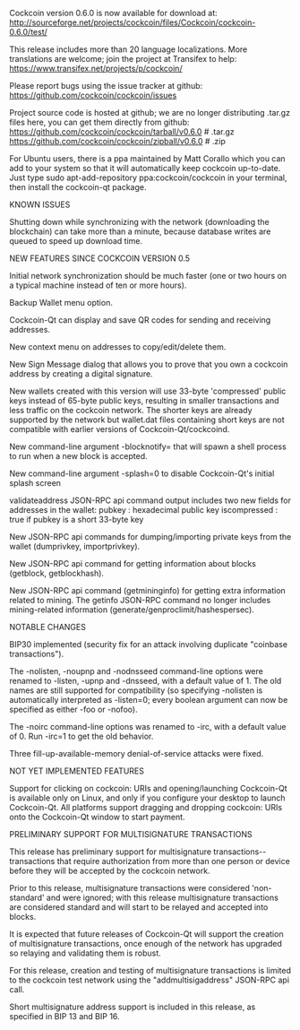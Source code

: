 Cockcoin version 0.6.0 is now available for download at:
http://sourceforge.net/projects/cockcoin/files/Cockcoin/cockcoin-0.6.0/test/

This release includes more than 20 language localizations.
More translations are welcome; join the
project at Transifex to help:
https://www.transifex.net/projects/p/cockcoin/

Please report bugs using the issue tracker at github:
https://github.com/cockcoin/cockcoin/issues

Project source code is hosted at github; we are no longer
distributing .tar.gz files here, you can get them
directly from github:
https://github.com/cockcoin/cockcoin/tarball/v0.6.0  # .tar.gz
https://github.com/cockcoin/cockcoin/zipball/v0.6.0  # .zip

For Ubuntu users, there is a ppa maintained by Matt Corallo which
you can add to your system so that it will automatically keep
cockcoin up-to-date.  Just type
sudo apt-add-repository ppa:cockcoin/cockcoin
in your terminal, then install the cockcoin-qt package.


KNOWN ISSUES

Shutting down while synchronizing with the network
(downloading the blockchain) can take more than a minute,
because database writes are queued to speed up download
time.


NEW FEATURES SINCE COCKCOIN VERSION 0.5

Initial network synchronization should be much faster
(one or two hours on a typical machine instead of ten or more
hours).

Backup Wallet menu option.

Cockcoin-Qt can display and save QR codes for sending
and receiving addresses.

New context menu on addresses to copy/edit/delete them.

New Sign Message dialog that allows you to prove that you
own a cockcoin address by creating a digital
signature.

New wallets created with this version will
use 33-byte 'compressed' public keys instead of
65-byte public keys, resulting in smaller
transactions and less traffic on the cockcoin
network. The shorter keys are already supported
by the network but wallet.dat files containing
short keys are not compatible with earlier
versions of Cockcoin-Qt/cockcoind.

New command-line argument -blocknotify=<command>
that will spawn a shell process to run <command> 
when a new block is accepted.

New command-line argument -splash=0 to disable
Cockcoin-Qt's initial splash screen

validateaddress JSON-RPC api command output includes
two new fields for addresses in the wallet:
pubkey : hexadecimal public key
iscompressed : true if pubkey is a short 33-byte key

New JSON-RPC api commands for dumping/importing
private keys from the wallet (dumprivkey, importprivkey).

New JSON-RPC api command for getting information about
blocks (getblock, getblockhash).

New JSON-RPC api command (getmininginfo) for getting
extra information related to mining. The getinfo
JSON-RPC command no longer includes mining-related
information (generate/genproclimit/hashespersec).



NOTABLE CHANGES

BIP30 implemented (security fix for an attack involving
duplicate "coinbase transactions").

The -nolisten, -noupnp and -nodnsseed command-line
options were renamed to -listen, -upnp and -dnsseed,
with a default value of 1. The old names are still
supported for compatibility (so specifying -nolisten
is automatically interpreted as -listen=0; every
boolean argument can now be specified as either
-foo or -nofoo).

The -noirc command-line options was renamed to
-irc, with a default value of 0. Run -irc=1 to
get the old behavior.

Three fill-up-available-memory denial-of-service
attacks were fixed.


NOT YET IMPLEMENTED FEATURES

Support for clicking on cockcoin: URIs and
opening/launching Cockcoin-Qt is available only on Linux,
and only if you configure your desktop to launch
Cockcoin-Qt. All platforms support dragging and dropping
cockcoin: URIs onto the Cockcoin-Qt window to start
payment.


PRELIMINARY SUPPORT FOR MULTISIGNATURE TRANSACTIONS

This release has preliminary support for multisignature
transactions-- transactions that require authorization
from more than one person or device before they
will be accepted by the cockcoin network.

Prior to this release, multisignature transactions
were considered 'non-standard' and were ignored;
with this release multisignature transactions are
considered standard and will start to be relayed
and accepted into blocks.

It is expected that future releases of Cockcoin-Qt
will support the creation of multisignature transactions,
once enough of the network has upgraded so relaying
and validating them is robust.

For this release, creation and testing of multisignature
transactions is limited to the cockcoin test network using
the "addmultisigaddress" JSON-RPC api call.

Short multisignature address support is included in this
release, as specified in BIP 13 and BIP 16.
